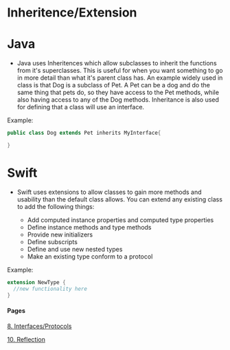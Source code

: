 # Inheritence/Extension

# Java
- Java uses Inheritences which allow subclasses to inherit the functions from it's superclasses. This is useful for when you want something to go in more detail than what it's parent class has. An example widely used in class is that Dog is a subclass of Pet. A Pet can be a dog and do the same thing that pets do, so they have access to the Pet methods, while also having access to any of the Dog methods. Inheritance is also used for defining that a class will use an interface.

Example:
```java
public class Dog extends Pet inherits MyInterface{

}
```

# Swift
- Swift uses extensions to allow classes to gain more methods and usability than the default class allows. You can extend any existing class to add the following things:

  - Add computed instance properties and computed type properties
  - Define instance methods and type methods
  - Provide new initializers
  - Define subscripts
  - Define and use new nested types
  - Make an existing type conform to a protocol
  
Example:

```swift
extension NewType {
  //new functionality here
}
```

#### Pages
[8. Interfaces/Protocols](InterfacesAndProtocols.md)

[10. Reflection](Reflection.md)
